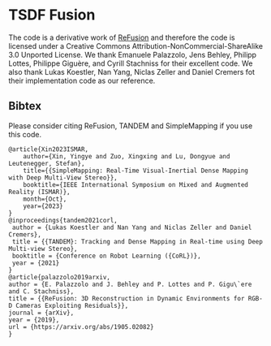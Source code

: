 # TSDF Fusion
The code is a derivative work of [ReFusion](https://github.com/PRBonn/refusion) and therefore the code is licensed under a
Creative Commons Attribution-NonCommercial-ShareAlike 3.0 Unported License. We thank Emanuele Palazzolo, Jens Behley, Philipp Lottes, Philippe Giguère, and Cyrill Stachniss for their excellent code. We also thank Lukas Koestler, Nan Yang, Niclas Zeller and Daniel Cremers fot their implementation code as our reference.


## Bibtex
Please consider citing ReFusion, TANDEM and SimpleMapping if you use this code.
```
@article{Xin2023ISMAR,
    author={Xin, Yingye and Zuo, Xingxing and Lu, Dongyue and Leutenegger, Stefan},
    title={{SimpleMapping: Real-Time Visual-Inertial Dense Mapping with Deep Multi-View Stereo}},
    booktitle={IEEE International Symposium on Mixed and Augmented Reality (ISMAR)},
    month={Oct},
    year={2023}
}
@inproceedings{tandem2021corl,
 author = {Lukas Koestler and Nan Yang and Niclas Zeller and Daniel Cremers},
 title = {{TANDEM}: Tracking and Dense Mapping in Real-time using Deep Multi-view Stereo},
 booktitle = {Conference on Robot Learning ({CoRL})},
 year = {2021}
}
@article{palazzolo2019arxiv,
author = {E. Palazzolo and J. Behley and P. Lottes and P. Gigu\`ere and C. Stachniss},
title = {{ReFusion: 3D Reconstruction in Dynamic Environments for RGB-D Cameras Exploiting Residuals}},
journal = {arXiv},
year = {2019},
url = {https://arxiv.org/abs/1905.02082}
}
```
